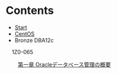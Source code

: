 # Contents

+ [Start](https://github.com/squallking007/0000_Start)
+ [CentOS](https://github.com/squallking007/0040_CentOS)
+ Bronze DBA12c

&nbsp;&nbsp;&nbsp;&nbsp;1Z0-065

&nbsp;&nbsp;&nbsp;&nbsp;&nbsp;&nbsp;&nbsp;&nbsp;[第一章 Oracleデータベース管理の概要](https://github.com/squallking007/0000_Start/blob/master/Bronze%20DBA12c/1Z0-065/%E7%AC%AC%E4%B8%80%E7%AB%A0%20Oracle%E3%83%87%E3%83%BC%E3%82%BF%E3%83%99%E3%83%BC%E3%82%B9%E7%AE%A1%E7%90%86%E3%81%AE%E6%A6%82%E8%A6%81.md)

